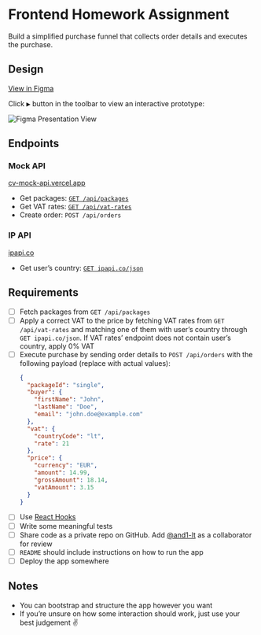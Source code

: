 # Frontend Homework Assignment

Build a simplified purchase funnel that collects order details and executes the purchase.

## Design

[View in Figma](https://www.figma.com/file/5X88xmrbshv98i9w1ywut4/Frontend-Homework-Assignment?node-id=0%3A1)

Click <kbd>▶</kbd> button in the toolbar to view an interactive prototype:

<img src="https://d33v4339jhl8k0.cloudfront.net/docs/assets/5aa962fe2c7d3a2c4983093d/images/5d9420f12c7d3a7e9ae1e571/file-SiluksfJfC.png" alt="Figma Presentation View" />

## Endpoints

### Mock API

[cv-mock-api.vercel.app](https://cv-mock-api.vercel.app)

- Get packages: [`GET /api/packages`](https://cv-mock-api.vercel.app/api/packages)
- Get VAT rates: [`GET /api/vat-rates`](https://cv-mock-api.vercel.app/api/vat-rates)
- Create order: `POST /api/orders`

### IP API

[ipapi.co](https://ipapi.co)

- Get user’s country: [`GET ipapi.co/json`](https://ipapi.co/json)

## Requirements

- [ ] Fetch packages from `GET /api/packages`
- [ ] Apply a correct VAT to the price by fetching VAT rates from `GET /api/vat-rates` and matching one of them with user’s country through `GET ipapi.co/json`. If VAT rates’ endpoint does not contain user’s country, apply 0% VAT
- [ ] Execute purchase by sending order details to `POST /api/orders` with the following payload (replace with actual values):
  ```json
  {
    "packageId": "single",
    "buyer": {
      "firstName": "John",
      "lastName": "Doe",
      "email": "john.doe@example.com"
    },
    "vat": {
      "countryCode": "lt",
      "rate": 21
    },
    "price": {
      "currency": "EUR",
      "amount": 14.99,
      "grossAmount": 18.14,
      "vatAmount": 3.15
    }
  }
  ```
- [ ] Use [React Hooks](https://reactjs.org/docs/hooks-reference.html)
- [ ] Write some meaningful tests
- [ ] Share code as a private repo on GitHub. Add [@and1-lt](https://github.com/and1-lt/) as a collaborator for review
- [ ] `README` should include instructions on how to run the app
- [ ] Deploy the app somewhere

## Notes

- You can bootstrap and structure the app however you want
- If you’re unsure on how some interaction should work, just use your best judgement ✌️
